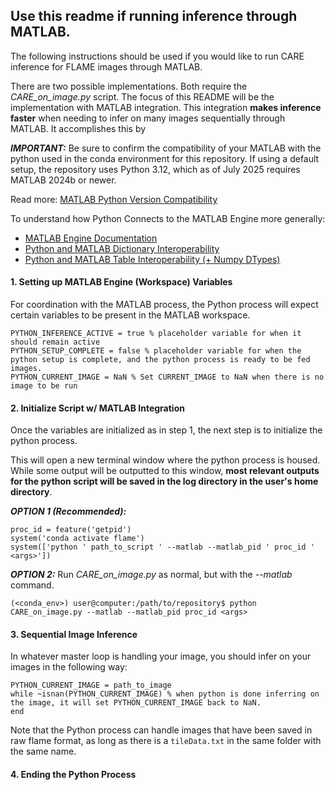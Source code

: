 ## Use this readme if running inference through MATLAB.

The following instructions should be used if you would like to run CARE inference for FLAME images through
MATLAB.

There are two possible implementations. Both require the *CARE_on_image.py* script. The focus of this README
will be the implementation with MATLAB integration. This integration **makes inference faster** when needing
to infer on many images sequentially through MATLAB. It accomplishes this by 

***IMPORTANT:*** Be sure to confirm the compatibility of your MATLAB with the python used in the conda environment
for this repository. If using a default setup, the repository uses Python 3.12, which as of July 2025 requires
MATLAB 2024b or newer.

Read more: [MATLAB Python Version Compatibility](https://www.mathworks.com/support/requirements/python-compatibility.html)

To understand how Python Connects to the MATLAB Engine more generally:
 - [MATLAB Engine Documentation](https://www.mathworks.com/help/matlab/matlab_external/connect-python-to-running-matlab-session.html)
 - [Python and MATLAB Dictionary Interoperability](https://www.mathworks.com/help/matlab/matlab_external/use-matlab-dictionaries-in-python.html)
 - [Python and MATLAB Table Interoperability (+ Numpy DTypes)](https://www.mathworks.com/help/matlab/matlab_external/use-matlab-tables-and-timetables-in-python.html)


#### 1. Setting up MATLAB Engine (Workspace) Variables
For coordination with the MATLAB process, the Python process will expect certain variables to be present in
the MATLAB workspace.

```
PYTHON_INFERENCE_ACTIVE = true % placeholder variable for when it should remain active
PYTHON_SETUP_COMPLETE = false % placeholder variable for when the python setup is complete, and the python process is ready to be fed images.
PYTHON_CURRENT_IMAGE = NaN % Set CURRENT_IMAGE to NaN when there is no image to be run
```

#### 2. Initialize Script w/ MATLAB Integration
Once the variables are initialized as in step 1, the next step is to initialize the python process.

This will open a new terminal window where the python process is housed. While some output will
be outputted to this window, **most relevant outputs for the python script will be saved in the log directory in the user's home directory**.

***OPTION 1 (Recommended):***
```
proc_id = feature('getpid')
system('conda activate flame')
system(['python ' path_to_script ' --matlab --matlab_pid ' proc_id ' <args>'])
```

***OPTION 2:***
Run *CARE_on_image.py* as normal, but with the *--matlab* command.
```
(<conda_env>) user@computer:/path/to/repository$ python CARE_on_image.py --matlab --matlab_pid proc_id <args>
```

#### 3. Sequential Image Inference
In whatever master loop is handling your image, you should infer on your images in the following way:

```
PYTHON_CURRENT_IMAGE = path_to_image
while ~isnan(PYTHON_CURRENT_IMAGE) % when python is done inferring on the image, it will set PYTHON_CURRENT_IMAGE back to NaN.
end
```

Note that the Python process can handle images that have been saved in raw flame format, as long as there is a
`tileData.txt` in the same folder with the same name.

#### 4. Ending the Python Process
